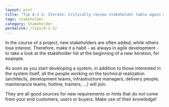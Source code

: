 ```yaml
---
layout: post
title: "Tip A-2-3: Iterate: Critically review stakeholder table again and again."
tags: stakeholder
category: Stakeholder
permalink: /tips/A-2-3/
---
```


In the course of a project, new stakeholders are often added, while others lose interest. Therefore, make it a habit - as always in agile development - to take a look at the stakeholder list at the beginning of a new iteration, for example. 

As soon as you start developing a system, in addition to those interested in the system itself, all the people working on the technical realization (architects, development teams, infrastructure managers, delivery people, maintenance teams, hotline, trainers, ...) will join. 

They are all good sources for new requirements or hints that do not come from your end customers, users or buyers. Make use of their knowledge! 
